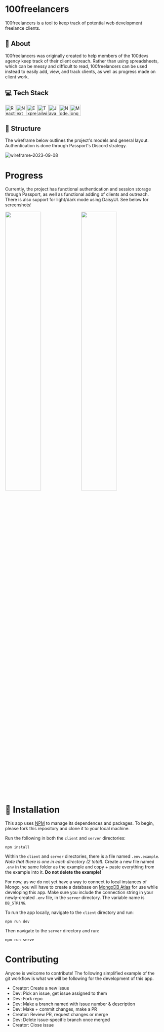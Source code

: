# 100freelancers

100freelancers is a tool to keep track of potential web development freelance clients.

## :page_with_curl: About

100freelancers was originally created to help members of the 100devs agency keep track of their client outreach. Rather than using spreadsheets, which can be messy and difficult to read, 100freelancers can be used instead to easily add, view, and track clients, as well as progress made on client work.

## :computer: Tech Stack

<div style="display:flex;">
<img height="35" title="React" src="https://img.shields.io/badge/React-0e062a?style=for-the-badge&logo=react&logoColor=61DAFB" alt="React"/>
<img height="35" title="Next" src="https://img.shields.io/badge/next.js-000000?style=for-the-badge&logo=nextdotjs&logoColor=white" alt="Next"/>
<img height="35" title="Express" src="https://img.shields.io/badge/Express.js-404D59?style=for-the-badge" alt="Express.js"/>
<img height="35" title="Tailwind CSS" src="https://img.shields.io/badge/Tailwind_CSS-38B2AC?style=for-the-badge&logo=tailwind-css&logoColor=white" alt="Tailwind CSS"/>
<img height="35" title="JavaScript" src="https://img.shields.io/badge/JavaScript-F7DF1E?style=for-the-badge&logo=JavaScript&logoColor=white" alt="JavaScript"/>
<img height="35" title="Node.js" src="https://img.shields.io/badge/Node.js-90c53f?style=for-the-badge&logo=node.js&logoColor=white" alt="Node.js"/>
<img height="35" title="MongoDB" src="https://img.shields.io/badge/MongoDB-4EA94B?style=for-the-badge&logo=mongodb&logoColor=white" alt="MongoDB"/>
</div>

## :wrench: Structure

The wireframe below outlines the project's models and general layout. Authentication is done through Passport's Discord strategy.

![wireframe-2023-09-08](https://github.com/devlarabar/100freelancers/assets/122644200/4a3930f4-174a-4ae3-b373-d3b7f38eca6f)

# Progress

Currently, the project has functional authentication and session storage through Passport, as well as functional adding of clients and outreach. There is also support for light/dark mode using DaisyUI. See below for screenshots!

<img src="https://github.com/devlarabar/100freelancers/assets/122644200/1698dd2e-8057-44f3-9f1a-bcbe81fedd51" width="48%">
<img src="https://github.com/devlarabar/100freelancers/assets/122644200/d1f9c8a9-5adf-4b91-99c0-8aacef2a3cf0" width="48%">

# :memo: Installation

This app uses [NPM](https://www.npmjs.com/) to manage its dependences and packages.
To begin, please fork this repository and clone it to your local machine.

Run the following in both the `client` and `server` directories:
```
npm install
```

Within the `client` and `server` directories, there is a file named `.env.example`. *Note that there is one in each directory (2 total).* Create a new file named `.env` in the same folder as the example and copy + paste everything from the example into it. **Do not delete the example!**

For now, as we do not yet have a way to connect to local instances of Mongo, you will have to create a database on [MongoDB Atlas](https://cloud.mongodb.com/) for use while developing this app. Make sure you include the connection string in your newly-created `.env` file, in the `server` directory. The variable name is `DB_STRING`.

To run the app locally, navigate to the `client` directory and run:
```
npm run dev
```

Then navigate to the `server` directory and run:
```
npm run serve
```

# Contributing

Anyone is welcome to contribute! The following simplified example of the git workflow is what we will be following for the development of this app.

- Creator: Create a new issue
- Dev: Pick an issue, get issue assigned to them
- Dev: Fork repo
- Dev: Make a branch named with issue number & description
- Dev: Make + commit changes, make a PR
- Creator: Review PR, request changes or merge
- Dev: Delete issue-specific branch once merged
- Creator: Close issue



